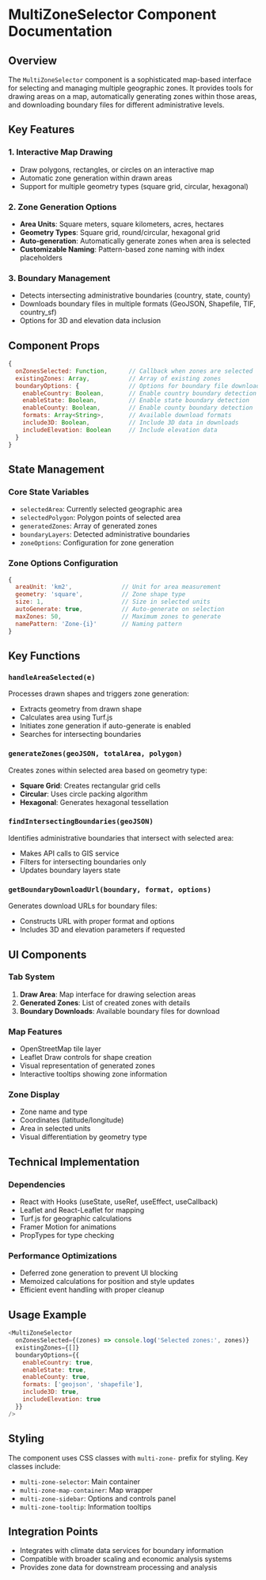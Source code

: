 # MultiZoneSelector Component Documentation

## Overview
The `MultiZoneSelector` component is a sophisticated map-based interface for selecting and managing multiple geographic zones. It provides tools for drawing areas on a map, automatically generating zones within those areas, and downloading boundary files for different administrative levels.

## Key Features

### 1. **Interactive Map Drawing**
- Draw polygons, rectangles, or circles on an interactive map
- Automatic zone generation within drawn areas
- Support for multiple geometry types (square grid, circular, hexagonal)

### 2. **Zone Generation Options**
- **Area Units**: Square meters, square kilometers, acres, hectares
- **Geometry Types**: Square grid, round/circular, hexagonal grid
- **Auto-generation**: Automatically generate zones when area is selected
- **Customizable Naming**: Pattern-based zone naming with index placeholders

### 3. **Boundary Management**
- Detects intersecting administrative boundaries (country, state, county)
- Downloads boundary files in multiple formats (GeoJSON, Shapefile, TIF, country_sf)
- Options for 3D and elevation data inclusion

## Component Props

```javascript
{
  onZonesSelected: Function,      // Callback when zones are selected
  existingZones: Array,           // Array of existing zones
  boundaryOptions: {              // Options for boundary file downloads
    enableCountry: Boolean,       // Enable country boundary detection
    enableState: Boolean,         // Enable state boundary detection
    enableCounty: Boolean,        // Enable county boundary detection
    formats: Array<String>,       // Available download formats
    include3D: Boolean,           // Include 3D data in downloads
    includeElevation: Boolean     // Include elevation data
  }
}
```

## State Management

### Core State Variables
- `selectedArea`: Currently selected geographic area
- `selectedPolygon`: Polygon points of selected area
- `generatedZones`: Array of generated zones
- `boundaryLayers`: Detected administrative boundaries
- `zoneOptions`: Configuration for zone generation

### Zone Options Configuration
```javascript
{
  areaUnit: 'km2',              // Unit for area measurement
  geometry: 'square',           // Zone shape type
  size: 1,                      // Size in selected units
  autoGenerate: true,           // Auto-generate on selection
  maxZones: 50,                 // Maximum zones to generate
  namePattern: 'Zone-{i}'       // Naming pattern
}
```

## Key Functions

### `handleAreaSelected(e)`
Processes drawn shapes and triggers zone generation:
- Extracts geometry from drawn shape
- Calculates area using Turf.js
- Initiates zone generation if auto-generate is enabled
- Searches for intersecting boundaries

### `generateZones(geoJSON, totalArea, polygon)`
Creates zones within selected area based on geometry type:
- **Square Grid**: Creates rectangular grid cells
- **Circular**: Uses circle packing algorithm
- **Hexagonal**: Generates hexagonal tessellation

### `findIntersectingBoundaries(geoJSON)`
Identifies administrative boundaries that intersect with selected area:
- Makes API calls to GIS service
- Filters for intersecting boundaries only
- Updates boundary layers state

### `getBoundaryDownloadUrl(boundary, format, options)`
Generates download URLs for boundary files:
- Constructs URL with proper format and options
- Includes 3D and elevation parameters if requested

## UI Components

### Tab System
1. **Draw Area**: Map interface for drawing selection areas
2. **Generated Zones**: List of created zones with details
3. **Boundary Downloads**: Available boundary files for download

### Map Features
- OpenStreetMap tile layer
- Leaflet Draw controls for shape creation
- Visual representation of generated zones
- Interactive tooltips showing zone information

### Zone Display
- Zone name and type
- Coordinates (latitude/longitude)
- Area in selected units
- Visual differentiation by geometry type

## Technical Implementation

### Dependencies
- React with Hooks (useState, useRef, useEffect, useCallback)
- Leaflet and React-Leaflet for mapping
- Turf.js for geographic calculations
- Framer Motion for animations
- PropTypes for type checking

### Performance Optimizations
- Deferred zone generation to prevent UI blocking
- Memoized calculations for position and style updates
- Efficient event handling with proper cleanup

## Usage Example

```javascript
<MultiZoneSelector
  onZonesSelected={(zones) => console.log('Selected zones:', zones)}
  existingZones={[]}
  boundaryOptions={{
    enableCountry: true,
    enableState: true,
    enableCounty: true,
    formats: ['geojson', 'shapefile'],
    include3D: true,
    includeElevation: true
  }}
/>
```

## Styling
The component uses CSS classes with `multi-zone-` prefix for styling. Key classes include:
- `multi-zone-selector`: Main container
- `multi-zone-map-container`: Map wrapper
- `multi-zone-sidebar`: Options and controls panel
- `multi-zone-tooltip`: Information tooltips

## Integration Points
- Integrates with climate data services for boundary information
- Compatible with broader scaling and economic analysis systems
- Provides zone data for downstream processing and analysis